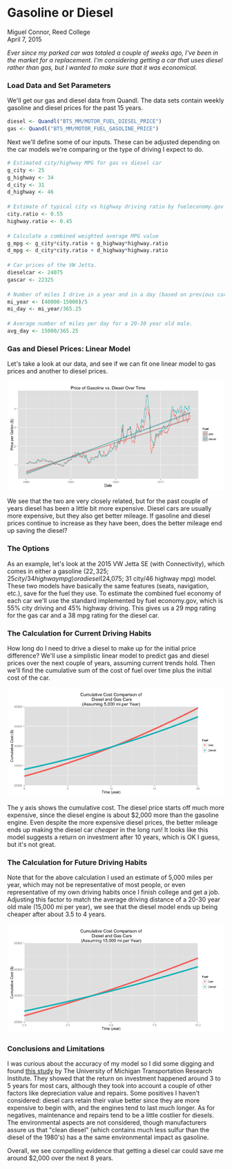 # Gasoline or Diesel
Miguel Connor, Reed College  
April 7, 2015  




*Ever since my parked car was totaled a couple of weeks ago, I've been in the market for a replacement. I'm considering getting a car that uses diesel rather than gas, but I wanted to make sure that it was economical.*

### Load Data and Set Parameters

We'll get our gas and diesel data from Quandl. The data sets contain weekly gasoline and diesel prices for the past 15 years.


```r
diesel <- Quandl("BTS_MM/MOTOR_FUEL_DIESEL_PRICE")
gas <- Quandl("BTS_MM/MOTOR_FUEL_GASOLINE_PRICE")
```

Next we'll define some of our inputs. These can be adjusted depending on the car models we're comparing or the type of driving I expect to do.


```r
# Estimated city/highway MPG for gas vs diesel car
g_city <- 25
g_highway <- 34
d_city <- 31
d_highway <- 46

# Estimate of typical city vs highway driving ratio by fueleconomy.gov
city.ratio <- 0.55
highway.ratio <- 0.45

# Calculate a combined weighted average MPG value
g_mpg <- g_city*city.ratio + g_highway*highway.ratio
d_mpg <- d_city*city.ratio + d_highway*highway.ratio

# Car prices of the VW Jetta.
dieselcar <- 24075 
gascar <- 22325

# Number of miles I drive in a year and in a day (based on previous car).
mi_year <- (40000-15000)/5
mi_day <- mi_year/365.25

# Average number of miles per day for a 20-30 year old male.
avg_day <- 15000/365.25
```

### Gas and Diesel Prices: Linear Model

Let's take a look at our data, and see if we can fit one linear model to gas prices and another to diesel prices.

![](README_files/figure-html/unnamed-chunk-4-1.png) 

We see that the two are very closely related, but for the past couple of years diesel has been a little bit more expensive. Diesel cars are usually more expensive, but they also get better mileage. If gasoline and diesel prices continue to increase as they have been, does the better mileage end up saving the diesel?

### The Options

As an example, let's look at the 2015 VW Jetta SE (with Connectivity), which comes in either a gasoline ($22,325; 25 city/34 highway mpg) or a diesel ($24,075; 31 city/46 highway mpg) model. These two models have basically the same features (seats, navigation, etc.), save for the fuel they use.  To estimate the combined fuel economy of each car we'll use the standard implemented by fuel economy.gov, which is 55% city driving and 45% highway driving. This gives us a 29 mpg rating for the gas car and a 38 mpg rating for the diesel car. 

### The Calculation for Current Driving Habits

How long do I need to drive a diesel to make up for the initial price difference? We'll use a simplistic linear model to predict gas and diesel prices over the next couple of years, assuming current trends hold. Then we'll find the cumulative sum of the cost of fuel over time plus the initial cost of the car. 

![](README_files/figure-html/unnamed-chunk-5-1.png) 

The y axis shows the cumulative cost. The diesel price starts off much more expensive, since the diesel engine is about 
$2,000 more than the gasoline engine. Even despite the more expensive diesel prices, the better mileage ends up making the diesel car *cheaper* in the long run! It looks like this model suggests a return on investment after 10 years, which is OK I guess, but it's not great.

### The Calculation for Future Driving Habits

Note that for the above calculation I used an estimate of 5,000 miles per year, which may not be representative of most people, or even representative of my own driving habits once I finish college and get a job. Adjusting this factor to match the average driving distance of a 20-30 year old male (15,000 mi per year), we see that the diesel model ends up being cheaper after about 3.5 to 4 years.

![](README_files/figure-html/unnamed-chunk-6-1.png) 

### Conclusions and Limitations

I was curious about the accuracy of my model so I did some digging and found [this study](http://www.dieselforum.org/files/dmfile/20130311_cd_umtritcofinalreport_dd2017.pdf) by The University of Michigan Transportation Research Institute. They showed that the return on investment happened around 3 to 5 years for most cars, although they took into account a couple of other factors like depreciation value and repairs. Some positives I haven't considered: diesel cars retain their value better since they are more expensive to begin with, and the engines tend to last much longer. As for negatives, maintenance and repairs tend to be a little costlier for diesels. The environmental aspects are not considered, though manufacturers assure us that "clean diesel" (which contains much less sulfur than the diesel of the 1980's) has a the same environmental impact as gasoline. 

Overall, we see compelling evidence that getting a diesel car could save me around $2,000 over the next 8 years. 


